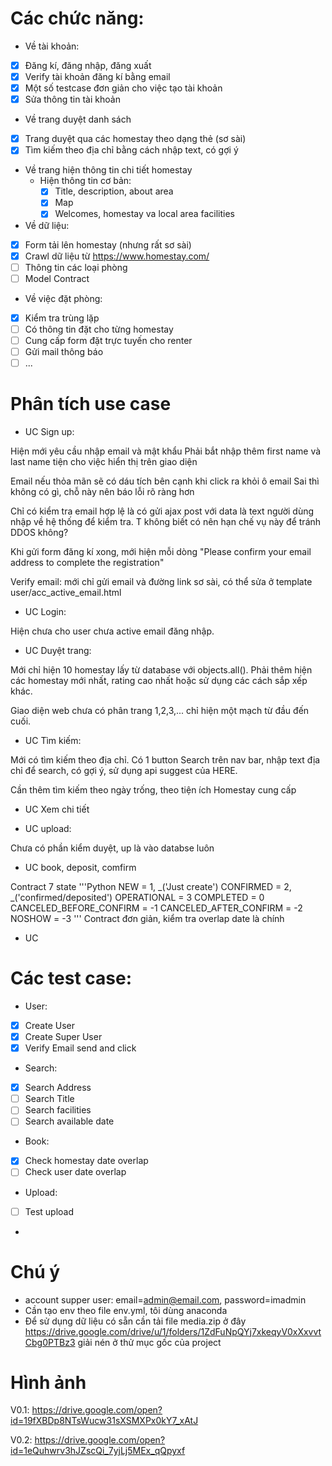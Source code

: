# Các chức năng:
* Về tài khoản:
- [x] Đăng kí, đăng nhập, đăng xuất
- [x] Verify tài khoản đăng kí bằng email
- [x] Một số testcase đơn giản cho việc tạo tài khoản
- [x] Sửa thông tin tài khoản

* Về trang duyệt danh sách
- [x] Trang duyệt qua các homestay theo dạng thẻ (sơ sài)
- [x] Tìm kiếm theo địa chỉ bằng cách nhập text, có gợi ý
* Về trang hiện thông tin chi tiết homestay
  * Hiện thông tin cơ bản:
    - [x] Title, description, about area
    - [x] Map
    - [x] Welcomes, homestay va local area facilities
* Về dữ liệu:
- [x] Form tải lên homestay (nhưng rất sơ sài)
- [x] Crawl dữ liệu từ https://www.homestay.com/
- [ ] Thông tin các loại phòng
- [ ] Model Contract

* Về việc đặt phòng:
- [x] Kiểm tra trùng lặp 
- [ ] Có thông tin đặt cho từng homestay
- [ ] Cung cấp form đặt trực tuyến cho renter 
- [ ] Gửi mail thông báo
- [ ] ...

# Phân tích use case

* UC Sign up:

Hiện mới yêu cầu nhập email và mật khẩu
Phải bắt nhập thêm first name và last name tiện cho việc hiển thị trên giao diện

Email nếu thỏa mãn sẽ có dáu tích bên cạnh khi click ra khỏi ô email
Sai thì không có gì, chỗ này nên báo lỗi rõ ràng hơn

Chỉ có kiểm tra email hợp lệ là có gửi ajax post với data là text người dùng nhập về hệ thống để kiểm tra.
T không biết có nên hạn chế vụ này để tránh DDOS không?

Khi gửi form đăng kí xong, mới hiện mỗi dòng "Please confirm your email address to complete the registration"

Verify email: mới chỉ gửi email và đường link sơ sài, có thể sửa ở template user/acc_active_email.html

* UC Login:

Hiện chưa cho user chưa active email đăng nhập.

* UC Duyệt trang:

Mới chỉ hiện 10 homestay lấy từ database với objects.all().
Phải thêm hiện các homestay mới nhất, rating cao nhất hoặc sử dụng các cách sắp xếp khác.

Giao diện web chưa có phân trang 1,2,3,... chỉ hiện một mạch từ đầu đến cuối.

* UC Tìm kiếm:

Mới có tìm kiếm theo địa chỉ.
Có 1 button Search trên nav bar, nhập text địa chỉ để search, có gợi ý, sử dụng api suggest của HERE.

Cần thêm tìm kiếm theo ngày trống, theo tiện ích Homestay cung cấp

* UC Xem chi tiết

* UC upload:

Chưa có phần kiểm duyệt, up là vào databse luôn

* UC book, deposit, comfirm

Contract 7 state
        '''Python
        NEW = 1, _('Just create')
        CONFIRMED = 2, _('confirmed/deposited')
        OPERATIONAL = 3
        COMPLETED = 0
        CANCELED_BEFORE_CONFIRM = -1
        CANCELED_AFTER_CONFIRM = -2
        NOSHOW = -3
        '''
Contract đơn giản, kiểm tra overlap date là chính
 

* UC 

# Các test case:
* User:
- [x] Create User
- [x] Create Super User
- [x] Verify Email send and click

* Search:
- [x] Search Address
- [ ] Search Title
- [ ] Search facilities
- [ ] Search available date

* Book:
- [x] Check homestay date overlap
- [ ] Check user date overlap

* Upload:
- [ ] Test upload
- 

# Chú ý
* account supper user: email=admin@email.com, password=imadmin
* Cần tạo env theo file env.yml, tôi dùng anaconda 
* Để sử dụng dữ liệu có sẵn cần tải file media.zip ở đây https://drive.google.com/drive/u/1/folders/1ZdFuNpQYj7xkeqyV0xXxvvtCbg0PTBz3 giải nén ở thử mục gốc của project
# Hình ảnh
V0.1: https://drive.google.com/open?id=19fXBDp8NTsWucw31sXSMXPx0kY7_xAtJ

V0.2: https://drive.google.com/open?id=1eQuhwrv3hJZscQi_7yjLj5MEx_qQpyxf

